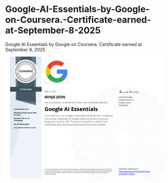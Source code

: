 # Google-AI-Essentials-by-Google-on-Coursera.-Certificate-earned-at-September-8-2025
Google AI Essentials by Google on Coursera. Certificate earned at September 8, 2025
<center><img src="misc/Google.AI.ES.JMJ.2025.pdf" width="750" style="center"></center>
&nbsp;
